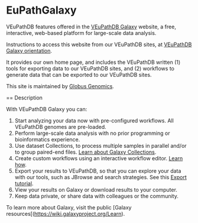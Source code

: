 # EuPathGalaxy
VEuPathDB features offered in the [VEuPathDB Galaxy](https://veupathdb.globusgenomics.org/) website, a free, interactive, web-based platform for large-scale data analysis.

Instructions to access this website from our VEuPathDB sites, at [VEuPathDB Galaxy orientation](https://veupathdb.org/veupathdb/app/galaxy-orientation).

It provides our own home page, and includes the VEuPathDB written (1) tools for exporting data to our VEuPathDB sites, and (2) workflows to generate data that can be exported to our VEuPathDB sites.

This site is maintained by [Globus Genomics](https://globusgenomics.org/).

== Description

With VEuPathDB Galaxy you can:
1. Start analyzing your data now with pre-configured workflows. All VEuPathDB genomes are pre-loaded.
1. Perform large-scale data analysis with no prior programming or bioinformatics experience.
1. Use dataset Collections, to process multiple samples in parallel and/or to group paired-end files. [Learn about Galaxy Collections](https://galaxyproject.org/tutorials/collections/).
1. Create custom workflows using an interactive workflow editor. [Learn how](https://wiki.galaxyproject.org/Learn/AdvancedWorkflow).
1. Export your results to VEuPathDB, so that you can explore your data with our tools, such as JBrowse and search strategies. See this [Export tutorial](https://static-content.veupathdb.org/documents/VEuPathDB_RNAseq_export.pdf).
1. View your results on Galaxy or download results to your computer.
1. Keep data private, or share data with colleagues or the community.

To learn more about Galaxy, visit the public [Galaxy resources[(https://wiki.galaxyproject.org/Learn).
